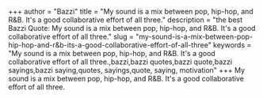 +++
author = "Bazzi"
title = "My sound is a mix between pop, hip-hop, and R&B. It's a good collaborative effort of all three."
description = "the best Bazzi Quote: My sound is a mix between pop, hip-hop, and R&B. It's a good collaborative effort of all three."
slug = "my-sound-is-a-mix-between-pop-hip-hop-and-r&b-its-a-good-collaborative-effort-of-all-three"
keywords = "My sound is a mix between pop, hip-hop, and R&B. It's a good collaborative effort of all three.,bazzi,bazzi quotes,bazzi quote,bazzi sayings,bazzi saying,quotes, sayings,quote, saying, motivation"
+++
My sound is a mix between pop, hip-hop, and R&B. It's a good collaborative effort of all three.
